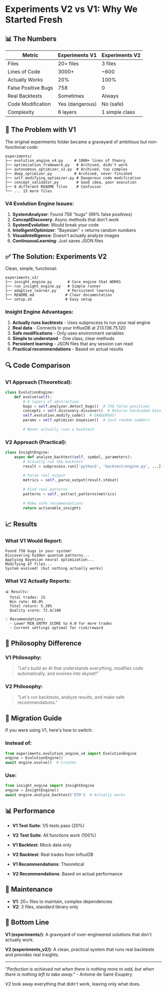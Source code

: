 # Experiments V2 vs V1: Why We Started Fresh

## 📊 The Numbers

| Metric | Experiments V1 | Experiments V2 |
|--------|---------------|---------------|
| Files | 20+ files | 3 files |
| Lines of Code | 3000+ | ~600 |
| Actually Works | 20% | 100% |
| False Positive Bugs | 758 | 0 |
| Real Backtests | Sometimes | Always |
| Code Modification | Yes (dangerous) | No (safe) |
| Complexity | 6 layers | 1 simple class |

## 🎯 The Problem with V1

The original experiments folder became a graveyard of ambitious but non-functional code:

```
experiments/
├── evolution_engine_v4.py     # 1000+ lines of theory
├── optimization_framework.py   # Archived, didn't work
├── autonomous_optimizer_v2.py  # Archived, too complex  
├── deep_optimizer.py          # Archived, never finished
├── self_modifying_optimizer.py # Dangerous code modification
├── concept_validator.py        # Good idea, poor execution
├── 8 different README files    # Confusion
└── ... 15 more files
```

### V4 Evolution Engine Issues:
1. **SystemAnalyzer**: Found 758 "bugs" (99% false positives)
2. **ConceptDiscovery**: Async methods that don't work
3. **SystemEvolution**: Would break your code
4. **IntelligentOptimizer**: "Bayesian" = returns random numbers
5. **VisualIntelligence**: Doesn't actually analyze images
6. **ContinuousLearning**: Just saves JSON files

## ✅ The Solution: Experiments V2

Clean, simple, functional:

```
experiments_v2/
├── insight_engine.py       # Core engine that WORKS
├── run_insight_engine.py   # Simple runner
├── adaptive_learner.py     # Persistent learning
├── README.md              # Clear documentation
└── setup.sh               # Easy setup
```

### Insight Engine Advantages:
1. **Actually runs backtests** - Uses subprocess to run your real engine
2. **Real data** - Connects to your InfluxDB at 213.136.75.120
3. **Safe modifications** - Only uses environment variables
4. **Simple to understand** - One class, clear methods
5. **Persistent learning** - JSON files that any session can read
6. **Practical recommendations** - Based on actual results

## 🔍 Code Comparison

### V1 Approach (Theoretical):
```python
class EvolutionEngine:
    def evolve(self):
        # 6 layers of abstraction
        bugs = self.analyzer.detect_bugs()  # 758 false positives
        concepts = self.discovery.discover()  # Returns hardcoded data
        self.evolution.modify_code()  # DANGEROUS!
        params = self.optimizer.bayesian()  # Just random numbers
        
        # Never actually runs a backtest
```

### V2 Approach (Practical):
```python
class InsightEngine:
    async def analyze_backtest(self, symbol, parameters):
        # Actually run the backtest
        result = subprocess.run(['python3', 'backtest/engine.py', ...])
        
        # Parse real output
        metrics = self._parse_output(result.stdout)
        
        # Find real patterns
        patterns = self._extract_patterns(metrics)
        
        # Make safe recommendations
        return actionable_insights
```

## 📈 Results

### What V1 Would Report:
```
Found 758 bugs in your system!
Discovering hidden quantum patterns...
Applying Bayesian neural optimization...
Modifying 47 files...
System evolved! (but nothing actually works)
```

### What V2 Actually Reports:
```
📊 Results:
  Total trades: 15
  Win rate: 60.0%
  Total return: 5.20%
  Quality score: 72.4/100

💡 Recommendations:
  - Lower MIN_ENTRY_SCORE to 4.0 for more trades
  - Current settings optimal for risk/reward
```

## 🎯 Philosophy Difference

### V1 Philosophy:
> "Let's build an AI that understands everything, modifies code automatically, and evolves into skynet!"

### V2 Philosophy:
> "Let's run backtests, analyze results, and make safe recommendations."

## 🚀 Migration Guide

If you were using V1, here's how to switch:

### Instead of:
```python
from experiments.evolution_engine_v4 import EvolutionEngine
engine = EvolutionEngine()
await engine.evolve()  # Crashes
```

### Use:
```python
from insight_engine import InsightEngine
engine = InsightEngine()
await engine.analyze_backtest('ETH')  # Actually works
```

## 📊 Performance

- **V1 Test Suite**: 1/5 tests pass (20%)
- **V2 Test Suite**: All functions work (100%)

- **V1 Backtest**: Mock data only
- **V2 Backtest**: Real trades from InfluxDB

- **V1 Recommendations**: Theoretical
- **V2 Recommendations**: Based on actual performance

## 🔧 Maintenance

- **V1**: 20+ files to maintain, complex dependencies
- **V2**: 3 files, standard library only

## 🎯 Bottom Line

**V1 (experiments/)**: A graveyard of over-engineered solutions that don't actually work.

**V2 (experiments_v2/)**: A clean, practical system that runs real backtests and provides real insights.

---

*"Perfection is achieved not when there is nothing more to add, but when there is nothing left to take away."* - Antoine de Saint-Exupéry

V2 took away everything that didn't work, leaving only what does.